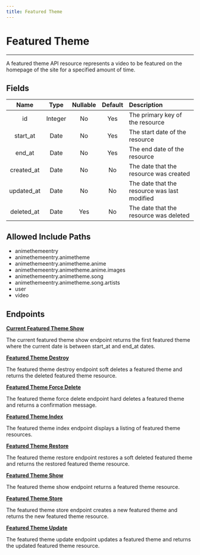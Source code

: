 ```yaml
---
title: Featured Theme
---
```


# Featured Theme

---

A featured theme API resource represents a video to be featured on the homepage of the site for a specified amount of time.

## Fields

|    Name    |  Type   | Nullable | Default |  Description                                 |
| :--------: | :-----: | :------: | :-----: | :--------------------------------------------|
| id         | Integer | No       | Yes     | The primary key of the resource              |
| start_at   | Date    | No       | Yes     | The start date of the resource               |
| end_at     | Date    | No       | Yes     | The end date of the resource                 |
| created_at | Date    | No       | No      | The date that the resource was created       |
| updated_at | Date    | No       | No      | The date that the resource was last modified |
| deleted_at | Date    | Yes      | No      | The date that the resource was deleted       |

## Allowed Include Paths

* animethemeentry
* animethemeentry.animetheme
* animethemeentry.animetheme.anime
* animethemeentry.animetheme.anime.images
* animethemeentry.animetheme.song
* animethemeentry.animetheme.song.artists
* user
* video

## Endpoints

**[Current Featured Theme Show](/admin/featuredtheme/current/)**

The current featured theme show endpoint returns the first featured theme where the current date is between start_at and end_at dates.

**[Featured Theme Destroy](/admin/featuredtheme/destroy/)**

The featured theme destroy endpoint soft deletes a featured theme and returns the deleted featured theme resource.

**[Featured Theme Force Delete](/admin/featuredtheme/forceDelete/)**

The featured theme force delete endpoint hard deletes a featured theme and returns a confirmation message.

**[Featured Theme Index](/admin/featuredtheme/index/)**

The featured theme index endpoint displays a listing of featured theme resources.

**[Featured Theme Restore](/admin/featuredtheme/restore/)**

The featured theme restore endpoint restores a soft deleted featured theme and returns the restored featured theme resource.

**[Featured Theme Show](/admin/featuredtheme/show/)**

The featured theme show endpoint returns a featured theme resource.

**[Featured Theme Store](/admin/featuredtheme/store/)**

The featured theme store endpoint creates a new featured theme and returns the new featured theme resource.

**[Featured Theme Update](/admin/featuredtheme/update/)**

The featured theme update endpoint updates a featured theme and returns the updated featured theme resource.
